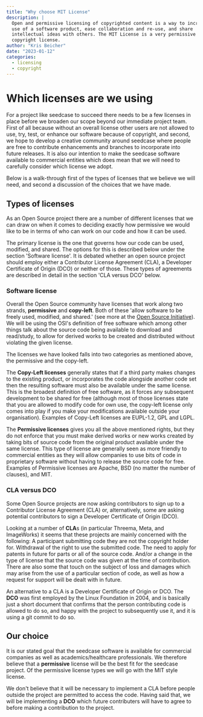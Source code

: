 ```yaml
---
title: "Why choose MIT License"
description: |
  Open and permissive licensing of copyrighted content is a way to increase 
  use of a software product, ease collaboration and re-use, and share
  intellectual ideas with others. The MIT License is a very permissive 
  copyright license.
author: "Kris Beicher"
date: "2023-01-12"
categories:
  - licensing
  - copyright
---
```


# Which licenses are we using

For a project like seedcase to succeed there needs to be a few licenses
in place before we broaden our scope beyond our immediate project team.
First of all because without an overall license other users are not
allowed to use, try, test, or enhance our software because of copyright,
and second, we hope to develop a creative community around seedcase
where people are free to contribute enhancements and branches to
incorporate into future releases. It is also our intention to make the
seedcase software available to commercial entities which does mean that
we will need to carefully consider which license we adopt.

Below is a walk-through first of the types of licenses that we believe
we will need, and second a discussion of the choices that we have made.

## Types of licenses

As an Open Source project there are a number of different licenses that
we can draw on when it comes to deciding exactly how permissive we would
like to be in terms of who can work on our code and how it can be used.

The primary license is the one that governs how our code can be used,
modified, and shared. The options for this is described below under the
section 'Software license'. It is debated whether an open source project
should employ either a Contributor License Agreement (CLA), a Developer
Certificate of Origin (DCO) or neither of those. These types of
agreements are described in detail in the section 'CLA versus DCO'
below.

### Software license

Overall the Open Source community have licenses that work along two
strands, **permissive** and **copy-left**. Both of these 'allow software
to be freely used, modified, and shared.' (see more at the [Open Source
Initiative](https://opensource.org/licenses)). We will be using the
OSI's definition of free software which among other things talk about
the source code being available to download and read/study, to allow for
derived works to be created and distributed without violating the given
license.

The licenses we have looked falls into two categories as mentioned
above, the permissive and the copy-left.

The **Copy-Left licenses** generally states that if a third party makes
changes to the existing product, or incorporates the code alongside
another code set then the resulting software must also be available
under the same license. This is the broadest definition of free
software, as it forces any subsequent development to be shared for free
(although most of those licenses state that you are allowed to modify
code for own use, the copy-left license only comes into play if you make
your modifications available outside your organisation). Examples of
Copy-Left licenses are EUPL-1.2, GPL and LGPL.

The **Permissive licenses** gives you all the above mentioned rights,
but they do not enforce that you must make derived works or new works
created by taking bits of source code from the original product
available under the same license. This type of license are generally
seen as more friendly to commercial entities as they will allow
companies to use bits of code in proprietary software without having to
release the source code for free. Examples of Permissive licenses are
Apache, BSD (no matter the number of clauses), and MIT.

### CLA versus DCO

Some Open Source projects are now asking contributors to sign up to a
Contributor License Agreement (CLA) or, alternatively, some are asking
potential contributors to sign a Developer Certificate of Origin (DCO).

Looking at a number of **CLA**s (in particular Threema, Meta, and
ImageWorks) it seems that these projects are mainly concerned with the
following: A participant submitting code they are not the copyright
holder for. Withdrawal of the right to use the submitted code. The need
to apply for patents in future for parts or all of the source code.
And/or a change in the type of license that the source code was given at
the time of contribution. There are also some that touch on the subject
of loss and damages which may arise from the use of a particular section
of code, as well as how a request for support will be dealt with in
future.

An alternative to a CLA is a Developer Certificate of Origin or DCO. The
**DCO** was first employed by the Linux Foundation in 2004, and is
basically just a short document that confirms that the person
contributing code is allowed to do so, and happy with the project to
subsequently use it, and it is using a git commit to do so.

## Our choice

It is our stated goal that the seedcase software is available for
commercial companies as well as academics/healthcare professionals. We
therefore believe that a **permissive** license will be the best fit for
the seedcase project. Of the permissive license types we will go with
the MIT style license.

We don't believe that it will be necessary to implement a CLA before
people outside the project are permitted to access the code. Having said
that, we will be implementing a **DCO** which future contributers will
have to agree to before making a contribution to the project.
